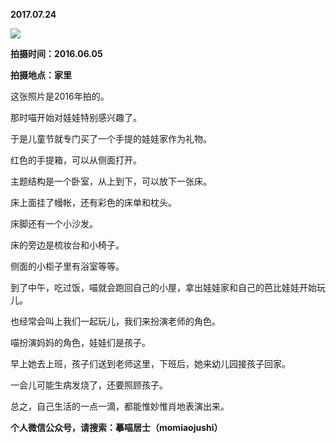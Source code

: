 
          
            
**2017.07.24**



![](//upload-images.jianshu.io/upload_images/51001-5bd1e69732c20e86.jpg)




**拍摄时间：2016.06.05**

**拍摄地点：家里**

这张照片是2016年拍的。

那时喵开始对娃娃特别感兴趣了。

于是儿童节就专门买了一个手提的娃娃家作为礼物。

红色的手提箱，可以从侧面打开。

主题结构是一个卧室，从上到下，可以放下一张床。

床上面挂了幔帐，还有彩色的床单和枕头。

床脚还有一个小沙发。

床的旁边是梳妆台和小椅子。

侧面的小柜子里有浴室等等。

到了中午，吃过饭，喵就会跑回自己的小屋，拿出娃娃家和自己的芭比娃娃开始玩儿。

也经常会叫上我们一起玩儿，我们来扮演老师的角色。

喵扮演妈妈的角色，娃娃们是孩子。

早上她去上班，孩子们送到老师这里，下班后，她来幼儿园接孩子回家。

一会儿可能生病发烧了，还要照顾孩子。

总之，自己生活的一点一滴，都能惟妙惟肖地表演出来。


**个人微信公众号，请搜索：摹喵居士（momiaojushi）**

          
        
